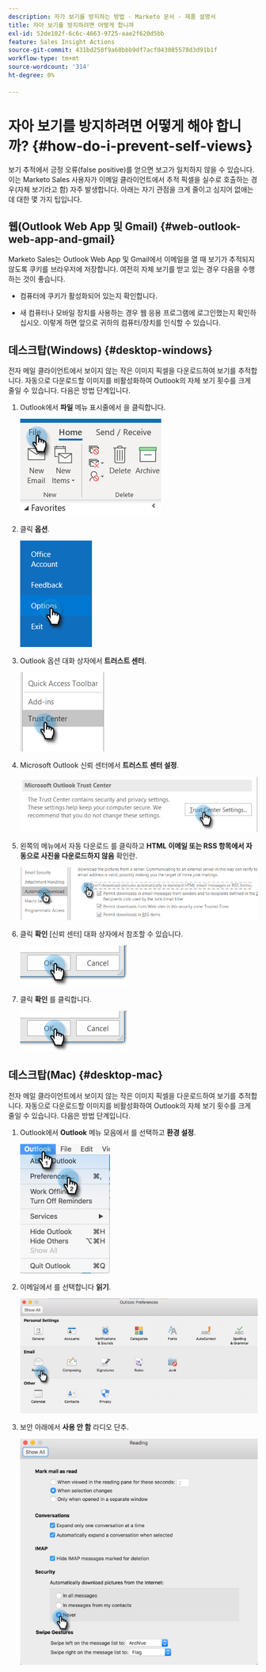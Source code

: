 ```yaml
---
description: 자가 보기를 방지하는 방법 - Marketo 문서 - 제품 설명서
title: 자아 보기를 방지하려면 어떻게 합니까
exl-id: 52de102f-6c6c-4663-9725-aae2f620d5bb
feature: Sales Insight Actions
source-git-commit: 431bd258f9a68bbb9df7acf043085578d3d91b1f
workflow-type: tm+mt
source-wordcount: '314'
ht-degree: 0%

---
```


# 자아 보기를 방지하려면 어떻게 해야 합니까? {#how-do-i-prevent-self-views}

보기 추적에서 긍정 오류(false positive)를 얻으면 보고가 일치하지 않을 수 있습니다. 이는 Marketo Sales 사용자가 이메일 클라이언트에서 추적 픽셀을 실수로 호출하는 경우(자체 보기라고 함) 자주 발생합니다. 아래는 자기 관점을 크게 줄이고 심지어 없애는 데 대한 몇 가지 팁입니다.

## 웹(Outlook Web App 및 Gmail) {#web-outlook-web-app-and-gmail}

Marketo Sales는 Outlook Web App 및 Gmail에서 이메일을 열 때 보기가 추적되지 않도록 쿠키를 브라우저에 저장합니다. 여전히 자체 보기를 받고 있는 경우 다음을 수행하는 것이 좋습니다.

* 컴퓨터에 쿠키가 활성화되어 있는지 확인합니다.

* 새 컴퓨터나 모바일 장치를 사용하는 경우 웹 응용 프로그램에 로그인했는지 확인하십시오. 이렇게 하면 앞으로 귀하의 컴퓨터/장치를 인식할 수 있습니다.

## 데스크탑(Windows) {#desktop-windows}

전자 메일 클라이언트에서 보이지 않는 작은 이미지 픽셀을 다운로드하여 보기를 추적합니다. 자동으로 다운로드할 이미지를 비활성화하여 Outlook의 자체 보기 횟수를 크게 줄일 수 있습니다. 다음은 방법 단계입니다.

1. Outlook에서 **파일** 메뉴 표시줄에서 을 클릭합니다.

   ![](assets/how-do-i-prevent-self-views-1.png)

1. 클릭 **옵션**.

   ![](assets/how-do-i-prevent-self-views-2.png)

1. Outlook 옵션 대화 상자에서 **트러스트 센터**.

   ![](assets/how-do-i-prevent-self-views-3.png)

1. Microsoft Outlook 신뢰 센터에서 **트러스트 센터 설정**.

   ![](assets/how-do-i-prevent-self-views-4.png)

1. 왼쪽의 메뉴에서 자동 다운로드 를 클릭하고 **HTML 이메일 또는 RSS 항목에서 자동으로 사진을 다운로드하지 않음** 확인란.

   ![](assets/how-do-i-prevent-self-views-5.png)

1. 클릭 **확인** [신뢰 센터] 대화 상자에서 참조할 수 있습니다.

   ![](assets/how-do-i-prevent-self-views-6.png)

1. 클릭 **확인** 를 클릭합니다.

   ![](assets/how-do-i-prevent-self-views-7.png)

## 데스크탑(Mac) {#desktop-mac}

전자 메일 클라이언트에서 보이지 않는 작은 이미지 픽셀을 다운로드하여 보기를 추적합니다. 자동으로 다운로드할 이미지를 비활성화하여 Outlook의 자체 보기 횟수를 크게 줄일 수 있습니다. 다음은 방법 단계입니다.

1. Outlook에서 **Outlook** 메뉴 모음에서 를 선택하고 **환경 설정**.

   ![](assets/how-do-i-prevent-self-views-8.png)

1. 이메일에서 를 선택합니다 **읽기**.

   ![](assets/how-do-i-prevent-self-views-9.png)

1. 보안 아래에서 **사용 안 함** 라디오 단추.

   ![](assets/how-do-i-prevent-self-views-10.png)
